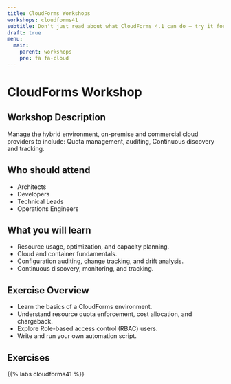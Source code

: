 ```yaml
---
title: CloudForms Workshops
workshops: cloudforms41
subtitle: Don't just read about what CloudForms 4.1 can do — try it for yourself with these workshops!
draft: true
menu:
  main:
    parent: workshops
    pre: fa fa-cloud
---
```


# CloudForms Workshop

## Workshop Description

Manage the hybrid environment, on-premise and commercial cloud providers to include:  Quota management, auditing, Continuous discovery and tracking.

## Who should attend

-   Architects
-   Developers
-   Technical Leads
-   Operations Engineers

## What you will learn

-   Resource usage, optimization, and capacity planning.
-   Cloud and container fundamentals.
-   Configuration auditing, change tracking, and drift analysis.
-   Continuous discovery, monitoring, and tracking.

## Exercise Overview

-   Learn the basics of a CloudForms environment.
-   Understand resource quota enforcement, cost allocation, and chargeback.
-   Explore Role-based access control (RBAC) users.
-   Write and run your own automation script.

## Exercises

{{% labs cloudforms41 %}}
